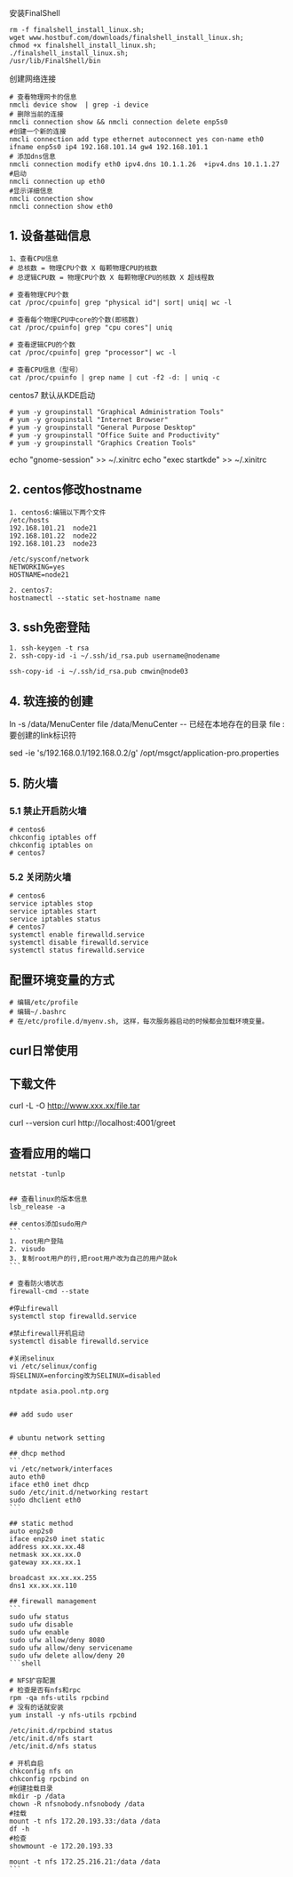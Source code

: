 安装FinalShell

```shell
rm -f finalshell_install_linux.sh;
wget www.hostbuf.com/downloads/finalshell_install_linux.sh;
chmod +x finalshell_install_linux.sh;
./finalshell_install_linux.sh;
/usr/lib/FinalShell/bin
```



创建网络连接

```shell
# 查看物理网卡的信息
nmcli device show  | grep -i device
# 删除当前的连接
nmcli connection show && nmcli connection delete enp5s0
#创建一个新的连接
nmcli connection add type ethernet autoconnect yes con-name eth0 ifname enp5s0 ip4 192.168.101.14 gw4 192.168.101.1
# 添加dns信息
nmcli connection modify eth0 ipv4.dns 10.1.1.26  +ipv4.dns 10.1.1.27
#启动
nmcli connection up eth0
#显示详细信息  
nmcli connection show
nmcli connection show eth0

```



## 1. 设备基础信息

```
1、查看CPU信息
# 总核数 = 物理CPU个数 X 每颗物理CPU的核数
# 总逻辑CPU数 = 物理CPU个数 X 每颗物理CPU的核数 X 超线程数

# 查看物理CPU个数
cat /proc/cpuinfo| grep "physical id"| sort| uniq| wc -l

# 查看每个物理CPU中core的个数(即核数)
cat /proc/cpuinfo| grep "cpu cores"| uniq

# 查看逻辑CPU的个数
cat /proc/cpuinfo| grep "processor"| wc -l

# 查看CPU信息（型号）
cat /proc/cpuinfo | grep name | cut -f2 -d: | uniq -c
```
centos7 默认从KDE启动
```
# yum -y groupinstall "Graphical Administration Tools"
# yum -y groupinstall "Internet Browser"
# yum -y groupinstall "General Purpose Desktop"
# yum -y groupinstall "Office Suite and Productivity"
# yum -y groupinstall "Graphics Creation Tools"
```
echo "gnome-session" >> ~/.xinitrc
echo "exec startkde" >> ~/.xinitrc

## 2. centos修改hostname
```
1. centos6:编辑以下两个文件
/etc/hosts
192.168.101.21  node21
192.168.101.22  node22
192.168.101.23  node23

/etc/sysconf/network
NETWORKING=yes
HOSTNAME=node21

2. centos7:
hostnamectl --static set-hostname name
```

## 3. ssh免密登陆
```
1. ssh-keygen -t rsa
2. ssh-copy-id -i ~/.ssh/id_rsa.pub username@nodename

ssh-copy-id -i ~/.ssh/id_rsa.pub cmwin@node03
```

## 4. 软连接的创建
ln -s /data/MenuCenter file 
/data/MenuCenter  -- 已经在本地存在的目录
file : 要创建的link标识符


sed -ie 's/192.168.0.1/192.168.0.2/g' /opt/msgct/application-pro.properties

## 5. 防火墙

### 5.1 禁止开启防火墙

```shell
# centos6
chkconfig iptables off
chkconfig iptables on
# centos7

```

### 5.2 关闭防火墙

```shell
# centos6
service iptables stop
service iptables start
service iptables status
# centos7
systemctl enable firewalld.service
systemctl disable firewalld.service
systemctl status firewalld.service
```

## 配置环境变量的方式

```shell
# 编辑/etc/profile
# 编辑~/.bashrc
# 在/etc/profile.d/myenv.sh, 这样，每次服务器启动的时候都会加载环境变量。
```



## curl日常使用

## 下载文件
curl -L -O  http://www.xxx.xx/file.tar

curl --version
curl http://localhost:4001/greet

## 查看应用的端口

````shell
netstat -tunlp
````


````

## 查看linux的版本信息
lsb_release -a

## centos添加sudo用户
```
1. root用户登陆
2. visudo 
3. 复制root用户的行,把root用户改为自己的用户就ok
```

# 查看防火墙状态
firewall-cmd --state

#停止firewall
systemctl stop firewalld.service

#禁止firewall开机启动
systemctl disable firewalld.service 

#关闭selinux 
vi /etc/selinux/config
将SELINUX=enforcing改为SELINUX=disabled

ntpdate asia.pool.ntp.org


## add sudo user


# ubuntu network setting

## dhcp method
```
vi /etc/network/interfaces
auto eth0
iface eth0 inet dhcp
sudo /etc/init.d/networking restart
sudo dhclient eth0
```

## static method
auto enp2s0
iface enp2s0 inet static
address xx.xx.xx.48
netmask xx.xx.xx.0
gateway xx.xx.xx.1

broadcast xx.xx.xx.255
dns1 xx.xx.xx.110

## firewall management
```
sudo ufw status
sudo ufw disable
sudo ufw enable
sudo ufw allow/deny 8080
sudo ufw allow/deny servicename
sudo ufw delete allow/deny 20
```shell

# NFS扩容配置
# 检查是否有nfs和rpc
rpm -qa nfs-utils rpcbind
# 没有的话就安装
yum install -y nfs-utils rpcbind

/etc/init.d/rpcbind status
/etc/init.d/nfs start
/etc/init.d/nfs status

# 开机自启
chkconfig nfs on
chkconfig rpcbind on
#创建挂载目录
mkdir -p /data
chown -R nfsnobody.nfsnobody /data
#挂载
mount -t nfs 172.20.193.33:/data /data
df -h
#检查
showmount -e 172.20.193.33

mount -t nfs 172.25.216.21:/data /data
```